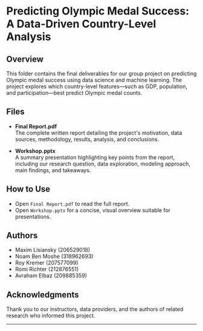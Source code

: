# Predicting Olympic Medal Success: A Data-Driven Country-Level Analysis

## Overview

This folder contains the final deliverables for our group project on predicting Olympic medal success using data science and machine learning. The project explores which country-level features—such as GDP, population, and participation—best predict Olympic medal counts.

## Files

- **Final Report.pdf**  
  The complete written report detailing the project's motivation, data sources, methodology, results, analysis, and conclusions.

- **Workshop.pptx**  
  A summary presentation highlighting key points from the report, including our research question, data exploration, modeling approach, main findings, and takeaways.

## How to Use

- Open `Final Report.pdf` to read the full report.
- Open `Workshop.pptx` for a concise, visual overview suitable for presentations.

## Authors

- Maxim Lisiansky (206529018)
- Noam Ben Moshe (318962693)
- Roy Kremer (207577099)
- Romi Richter (212876551)
- Avraham Elbaz (209885359)

## Acknowledgments

Thank you to our instructors, data providers, and the authors of related research who informed this project.

---

